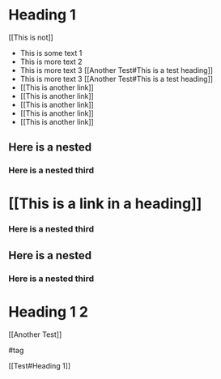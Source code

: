 # Heading 1

[[This is not]]

- This is some text 1
- This is more text 2
- This is more text 3 [[Another Test#This is a test heading]]
- This is more text 3 [[Another Test#This is a test heading]]
- [[This is another link]]
- [[This is another link]]
- [[This is another link]]
- [[This is another link]]
- [[This is another link]]

## Here is a nested


### Here is a nested third

# [[This is a link in a heading]]

### Here is a nested third

## Here is a nested


### Here is a nested third

# Heading 1 2

[[Another Test]]


#tag


[[Test#Heading 1]]

